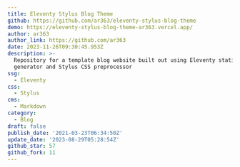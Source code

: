 ```yaml
---
title: Eleventy Stylus Blog Theme
github: https://github.com/ar363/eleventy-stylus-blog-theme
demo: https://eleventy-stylus-blog-theme-ar363.vercel.app/
author: ar363
author_link: https://github.com/ar363
date: 2023-11-26T09:30:45.953Z
description: >-
  Repository for a template blog website built out using Eleventy static site
  generator and Stylus CSS preprocessor
ssg:
  - Eleventy
css:
  - Stylus
cms:
  - Markdown
category:
  - Blog
draft: false
publish_date: '2021-03-23T06:34:50Z'
update_date: '2023-08-29T05:28:54Z'
github_star: 57
github_fork: 11
---
```

